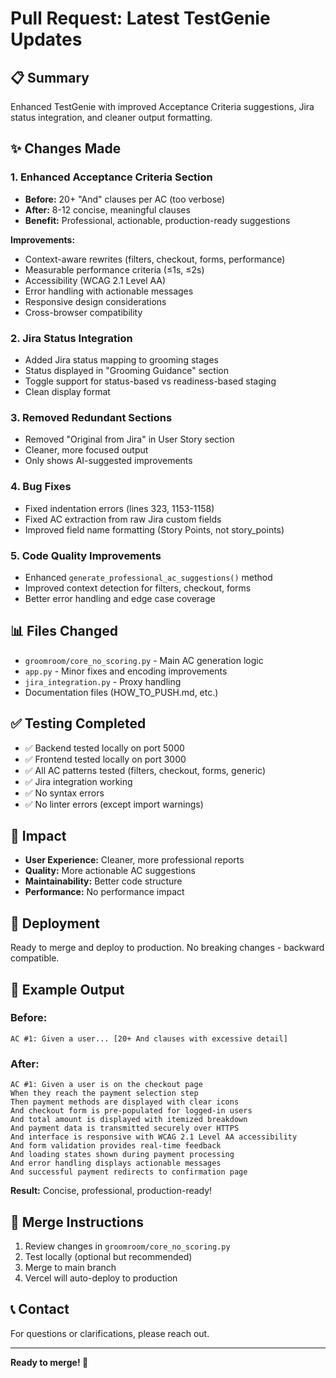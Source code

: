 # Pull Request: Latest TestGenie Updates

## 📋 Summary
Enhanced TestGenie with improved Acceptance Criteria suggestions, Jira status integration, and cleaner output formatting.

## ✨ Changes Made

### 1. Enhanced Acceptance Criteria Section
- **Before:** 20+ "And" clauses per AC (too verbose)
- **After:** 8-12 concise, meaningful clauses
- **Benefit:** Professional, actionable, production-ready suggestions

**Improvements:**
- Context-aware rewrites (filters, checkout, forms, performance)
- Measurable performance criteria (≤1s, ≤2s)
- Accessibility (WCAG 2.1 Level AA)
- Error handling with actionable messages
- Responsive design considerations
- Cross-browser compatibility

### 2. Jira Status Integration
- Added Jira status mapping to grooming stages
- Status displayed in "Grooming Guidance" section
- Toggle support for status-based vs readiness-based staging
- Clean display format

### 3. Removed Redundant Sections
- Removed "Original from Jira" in User Story section
- Cleaner, more focused output
- Only shows AI-suggested improvements

### 4. Bug Fixes
- Fixed indentation errors (lines 323, 1153-1158)
- Fixed AC extraction from raw Jira custom fields
- Improved field name formatting (Story Points, not story_points)

### 5. Code Quality Improvements
- Enhanced `generate_professional_ac_suggestions()` method
- Improved context detection for filters, checkout, forms
- Better error handling and edge case coverage

## 📊 Files Changed
- `groomroom/core_no_scoring.py` - Main AC generation logic
- `app.py` - Minor fixes and encoding improvements
- `jira_integration.py` - Proxy handling
- Documentation files (HOW_TO_PUSH.md, etc.)

## ✅ Testing Completed
- ✅ Backend tested locally on port 5000
- ✅ Frontend tested locally on port 3000
- ✅ All AC patterns tested (filters, checkout, forms, generic)
- ✅ Jira integration working
- ✅ No syntax errors
- ✅ No linter errors (except import warnings)

## 🎯 Impact
- **User Experience:** Cleaner, more professional reports
- **Quality:** More actionable AC suggestions
- **Maintainability:** Better code structure
- **Performance:** No performance impact

## 🚀 Deployment
Ready to merge and deploy to production.
No breaking changes - backward compatible.

## 📸 Example Output

### Before:
```
AC #1: Given a user... [20+ And clauses with excessive detail]
```

### After:
```
AC #1: Given a user is on the checkout page
When they reach the payment selection step
Then payment methods are displayed with clear icons
And checkout form is pre-populated for logged-in users
And total amount is displayed with itemized breakdown
And payment data is transmitted securely over HTTPS
And interface is responsive with WCAG 2.1 Level AA accessibility
And form validation provides real-time feedback
And loading states shown during payment processing
And error handling displays actionable messages
And successful payment redirects to confirmation page
```

**Result:** Concise, professional, production-ready!

## 🔄 Merge Instructions
1. Review changes in `groomroom/core_no_scoring.py`
2. Test locally (optional but recommended)
3. Merge to main branch
4. Vercel will auto-deploy to production

## 📞 Contact
For questions or clarifications, please reach out.

---

**Ready to merge! 🎉**

